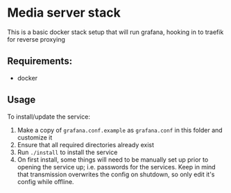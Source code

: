 # Media server stack

This is a basic docker stack setup that will run grafana, hooking in to traefik for reverse proxying

## Requirements:
* docker

## Usage

To install/update the service:

1. Make a copy of `grafana.conf.example` as `grafana.conf` in this folder and customize it
3. Ensure that all required directories already exist
4. Run `./install` to install the service
5. On first install, some things will need to be manually set up prior to opening the service up; i.e. passwords for the services. Keep in mind that transmission overwrites the config on shutdown, so only edit it's config while offline.

